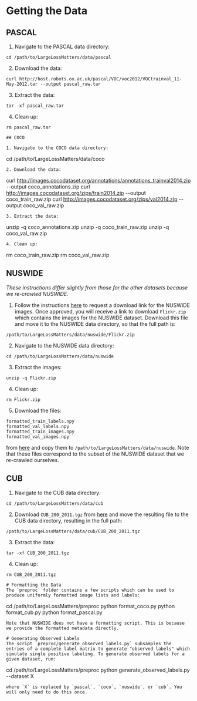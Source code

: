 # Getting the Data

## PASCAL

1. Navigate to the PASCAL data directory:
```
cd /path/to/LargeLossMatters/data/pascal
```
2. Download the data:
```
curl http://host.robots.ox.ac.uk/pascal/VOC/voc2012/VOCtrainval_11-May-2012.tar --output pascal_raw.tar
```
3. Extract the data:
```
tar -xf pascal_raw.tar
```
4. Clean up:
```
rm pascal_raw.tar

## COCO

1. Navigate to the COCO data directory:
```
cd /path/to/LargeLossMatters/data/coco
```
2. Download the data:
```
curl http://images.cocodataset.org/annotations/annotations_trainval2014.zip --output coco_annotations.zip
curl http://images.cocodataset.org/zips/train2014.zip --output coco_train_raw.zip
curl http://images.cocodataset.org/zips/val2014.zip --output coco_val_raw.zip
```
3. Extract the data:
```
unzip -q coco_annotations.zip
unzip -q coco_train_raw.zip
unzip -q coco_val_raw.zip
```
4. Clean up:
```
rm coco_train_raw.zip
rm coco_val_raw.zip

## NUSWIDE

*These instructions differ slightly from those for the other datasets because we re-crawled NUSWIDE.*

1. Follow the instructions [here](https://lms.comp.nus.edu.sg/wp-content/uploads/2019/research/nuswide/NUS-WIDE.html) to request a download link for the NUSWIDE images. Once approved, you will receive a link to download `Flickr.zip` which contains the images for the NUSWIDE dataset. Download this file and move it to the NUSWIDE data directory, so that the full path is:
```
/path/to/LargeLossMatters/data/nuswide/Flickr.zip
```
2. Navigate to the NUSWIDE data directory:
```
cd /path/to/LargeLossMatters/data/nuswide
```
3. Extract the images:
```
unzip -q Flickr.zip
```
4. Clean up:
```
rm Flickr.zip
```
5. Download the files:
```
formatted_train_labels.npy
formatted_val_labels.npy
formatted_train_images.npy
formatted_val_images.npy
```
from [here](https://caltech.box.com/v/single-positive-multi-label) and copy them to `/path/to/LargeLossMatters/data/nuswide`. Note that these files correspond to the subset of the NUSWIDE dataset that we re-crawled ourselves. 


## CUB

1. Navigate to the CUB data directory:
```
cd /path/to/LargeLossMatters/data/cub
```
2. Download `CUB_200_2011.tgz` from [here](http://www.vision.caltech.edu/visipedia-data/CUB-200-2011/CUB_200_2011.tgz) and move the resulting file to the CUB data directory, resulting in the full path:
```
/path/to/LargeLossMatters/data/cub/CUB_200_2011.tgz
```
3. Extract the data:
```
tar -xf CUB_200_2011.tgz
```
4. Clean up:
```
rm CUB_200_2011.tgz

# Formatting the Data
The `preproc` folder contains a few scripts which can be used to produce uniformly formatted image lists and labels:
```
cd /path/to/LargeLossMatters/preproc
python format_coco.py
python format_cub.py
python format_pascal.py
```
Note that NUSWIDE does not have a formatting script. This is because we provide the formatted metadata directly.

# Generating Observed Labels
The script `preproc/generate_observed_labels.py` subsamples the entries of a complete label matrix to generate "observed labels" which simulate single positive labeling. To generate observed labels for a given dataset, run:
```
cd /path/to/LargeLossMatters/preproc
python generate_observed_labels.py --dataset X
```
where `X` is replaced by `pascal`, `coco`, `nuswide`, or `cub`. You will only need to do this once.
